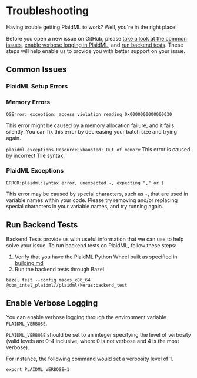 # Troubleshooting

Having trouble getting PlaidML to work? Well, you're in the right place!

Before you open a new issue on GitHub, please
[take a look at the common issues](#common-issues),
[enable verbose logging in PlaidML](#enable-verbose-logging), and
[run backend tests](#run-backend-tests). These steps will help enable us to
provide you with better support on your issue.

## Common Issues

### PlaidML Setup Errors

### Memory Errors

`OSError: exception: access violation reading 0x0000000000000030`

This error might be caused by a memory allocation failure, and it fails
silently. You can fix this error by decreasing your batch size and trying again.

`plaidml.exceptions.ResourceExhausted: Out of memory`
This error is caused by incorrect Tile syntax.

### PlaidML Exceptions

`ERROR:plaidml:syntax error, unexpected -, expecting "," or )`

This error may be caused by special characters, such as `-`, that are used in
variable names within your code. Please try removing and/or replacing special
characters in your variable names, and try running again.

## Run Backend Tests

Backend Tests provide us with useful information that we can use to help solve
your issue. To run backend tests on PlaidML, follow these steps:

1. Verify that you have the PlaidML Python Wheel built as specified in
[building.md](building.md)
1. Run the backend tests through Bazel
```
bazel test --config macos_x86_64 @com_intel_plaidml//plaidml/keras:backend_test
```

## Enable Verbose Logging

You can enable verbose logging through the environment variable
`PLAIDML_VERBOSE`.

`PLAIDML_VERBOSE` should be set to an integer specifying the level of verbosity
(valid levels are 0-4 inclusive, where 0 is not verbose and 4 is the most
verbose).

For instance, the following command would set a verbosity level of 1.

```
export PLAIDML_VERBOSE=1
```
